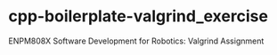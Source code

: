 # cpp-boilerplate-valgrind_exercise
ENPM808X Software Development for Robotics: Valgrind Assignment
